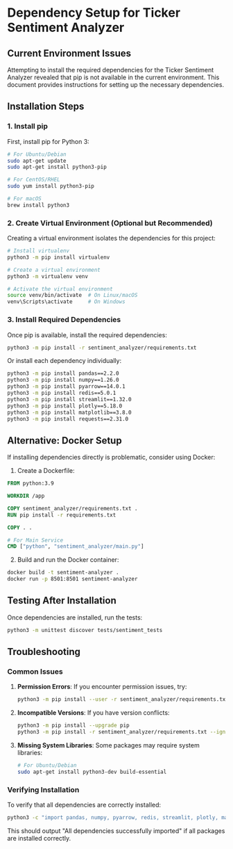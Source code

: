 # Dependency Setup for Ticker Sentiment Analyzer

## Current Environment Issues

Attempting to install the required dependencies for the Ticker Sentiment Analyzer revealed that pip is not available in the current environment. This document provides instructions for setting up the necessary dependencies.

## Installation Steps

### 1. Install pip

First, install pip for Python 3:

```bash
# For Ubuntu/Debian
sudo apt-get update
sudo apt-get install python3-pip

# For CentOS/RHEL
sudo yum install python3-pip

# For macOS
brew install python3
```

### 2. Create Virtual Environment (Optional but Recommended)

Creating a virtual environment isolates the dependencies for this project:

```bash
# Install virtualenv
python3 -m pip install virtualenv

# Create a virtual environment
python3 -m virtualenv venv

# Activate the virtual environment
source venv/bin/activate  # On Linux/macOS
venv\Scripts\activate     # On Windows
```

### 3. Install Required Dependencies

Once pip is available, install the required dependencies:

```bash
python3 -m pip install -r sentiment_analyzer/requirements.txt
```

Or install each dependency individually:

```bash
python3 -m pip install pandas==2.2.0
python3 -m pip install numpy==1.26.0
python3 -m pip install pyarrow==14.0.1
python3 -m pip install redis==5.0.1
python3 -m pip install streamlit==1.32.0
python3 -m pip install plotly==5.18.0
python3 -m pip install matplotlib==3.8.0
python3 -m pip install requests==2.31.0
```

## Alternative: Docker Setup

If installing dependencies directly is problematic, consider using Docker:

1. Create a Dockerfile:

```Dockerfile
FROM python:3.9

WORKDIR /app

COPY sentiment_analyzer/requirements.txt .
RUN pip install -r requirements.txt

COPY . .

# For Main Service
CMD ["python", "sentiment_analyzer/main.py"]
```

2. Build and run the Docker container:

```bash
docker build -t sentiment-analyzer .
docker run -p 8501:8501 sentiment-analyzer
```

## Testing After Installation

Once dependencies are installed, run the tests:

```bash
python3 -m unittest discover tests/sentiment_tests
```

## Troubleshooting

### Common Issues

1. **Permission Errors**: If you encounter permission issues, try:
   ```bash
   python3 -m pip install --user -r sentiment_analyzer/requirements.txt
   ```

2. **Incompatible Versions**: If you have version conflicts:
   ```bash
   python3 -m pip install --upgrade pip
   python3 -m pip install -r sentiment_analyzer/requirements.txt --ignore-installed
   ```

3. **Missing System Libraries**: Some packages may require system libraries:
   ```bash
   # For Ubuntu/Debian
   sudo apt-get install python3-dev build-essential
   ```

### Verifying Installation

To verify that all dependencies are correctly installed:

```bash
python3 -c "import pandas, numpy, pyarrow, redis, streamlit, plotly, matplotlib, requests; print('All dependencies successfully imported')"
```

This should output "All dependencies successfully imported" if all packages are installed correctly.